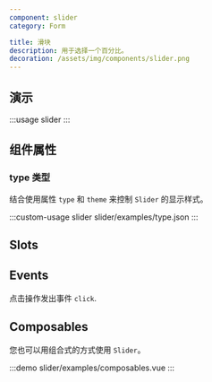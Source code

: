 ```yaml
---
component: slider
category: Form

title: 滑块
description: 用于选择一个百分比。
decoration: /assets/img/components/slider.png
---
```


## 演示

:::usage slider
:::

## 组件属性

### type 类型

结合使用属性 `type` 和 `theme` 来控制 `Slider` 的显示样式。

:::custom-usage slider
slider/examples/type.json
:::

## Slots
<!-- 提供插槽 `default` 和 `content` 来定义按钮内容。
并在按钮内容周围插入`prefix` 和 `suffix`。 -->

<!-- :::demo
button/examples/slot.vue
::: -->

## Events
点击操作发出事件 `click`.
<!-- :::demo
button/examples/event.vue
::: -->

## Composables

您也可以用组合式的方式使用 `Slider`。

:::demo
slider/examples/composables.vue
:::
